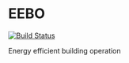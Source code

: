 # EEBO
[![Build Status](https://travis-ci.org/JuLuSi/EEBO.svg?branch=master)](https://travis-ci.org/JuLuSi/EEBO)

Energy efficient building operation
